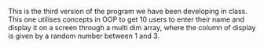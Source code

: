 This is the third version of the program we have been developing in class. This one utilises concepts in OOP to get 10 users to enter their name and display it on a screen through a multi dim array, where the column of display is given by a random number between 1 and 3.
